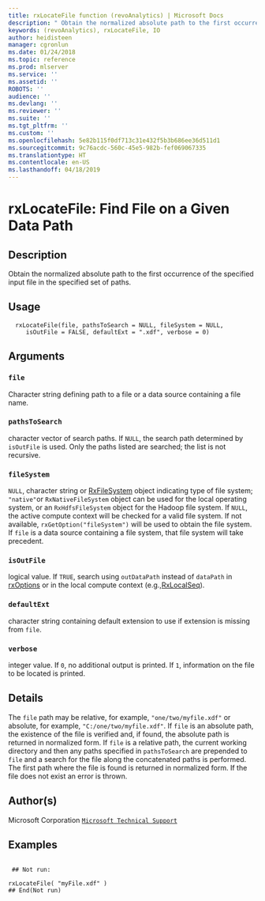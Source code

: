 ```yaml
---
title: rxLocateFile function (revoAnalytics) | Microsoft Docs
description: " Obtain the normalized absolute path to the first occurrence of the specified input file  in the specified set of paths. "
keywords: (revoAnalytics), rxLocateFile, IO
author: heidisteen
manager: cgronlun
ms.date: 01/24/2018
ms.topic: reference
ms.prod: mlserver
ms.service: ''
ms.assetid: ''
ROBOTS: ''
audience: ''
ms.devlang: ''
ms.reviewer: ''
ms.suite: ''
ms.tgt_pltfrm: ''
ms.custom: ''
ms.openlocfilehash: 5e82b115f0df713c31e432f5b3b686ee36d511d1
ms.sourcegitcommit: 9c76acdc-560c-45e5-982b-fef069067335
ms.translationtype: HT
ms.contentlocale: en-US
ms.lasthandoff: 04/18/2019
---
```

 # <a name="rxlocatefile--find-file-on-a-given-data-path"></a>rxLocateFile:  Find File on a Given Data Path  
 ## <a name="description"></a>Description

Obtain the normalized absolute path to the first occurrence of the specified input file in the specified set of paths.



 ## <a name="usage"></a>Usage

```   
  rxLocateFile(file, pathsToSearch = NULL, fileSystem = NULL, 
     isOutFile = FALSE, defaultExt = ".xdf", verbose = 0)

```


 ## <a name="arguments"></a>Arguments



 ### `file`
 Character string defining path to a file or a data source containing a file name. 


 ### `pathsToSearch`
 character vector of search paths. If `NULL`, the search path  determined by `isOutFile` is used. Only the paths listed are searched;  the list is not recursive. 


 ### `fileSystem`
 `NULL`, character string or [RxFileSystem](RxFileSystem.md) object indicating type of file system;  `"native"`or `RxNativeFileSystem` object can be used for the local operating system, or an `RxHdfsFileSystem` object for the Hadoop file system. If `NULL`, the active compute context will be checked for a valid file system.  If not available, `rxGetOption("fileSystem")` will be used to obtain the file system. If `file` is a data source containing a file system, that file system will take precedent.  



 ### `isOutFile`
 logical value. If `TRUE`, search using `outDataPath` instead of `dataPath` in [rxOptions](rxOptions.md) or in the local compute context (e.g.,[RxLocalSeq](RxLocalSeq.md)). 



 ### `defaultExt`
 character string containing default extension to use if extension is missing from `file`. 



 ### `verbose`
 integer value. If `0`, no additional output is printed.  If `1`, information on the file to be located is printed. 




 ## <a name="details"></a>Details

The `file` path may be relative, for example, `"one/two/myfile.xdf"` or absolute, for example, `"C:/one/two/myfile.xdf"`.
If `file` is an absolute path, the existence of the file is verified and, if found, the absolute path is returned in normalized form. If `file` is a relative path, the current working directory and then any paths specified in `pathsToSearch` are prepended to `file` and a search for the file along the concatenated paths is performed. The first path where the file is found is returned in normalized form. If the file does not exist an error is thrown.


 ## <a name="authors"></a>Author(s)

Microsoft Corporation [`Microsoft Technical Support`](https://go.microsoft.com/fwlink/?LinkID=698556&clcid=0x409)



 ## <a name="examples"></a>Examples

 ```

  ## Not run:

rxLocateFile( "myFile.xdf" )
 ## End(Not run) 
```


